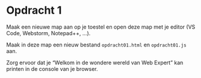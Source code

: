 # Opdracht 1
Maak een nieuwe map aan op je toestel en open deze map met je editor (VS Code, Webstorm, Notepad++, …).

Maak in deze map een nieuw bestand `opdracht01.html` en `opdracht01.js` aan.

Zorg ervoor dat je “Welkom in de wondere wereld van Web Expert” kan printen in de console van je browser.